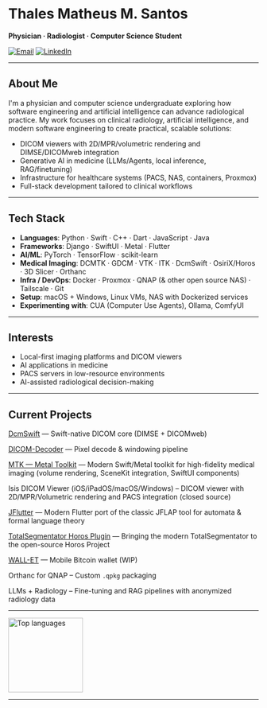 # Thales Matheus M. Santos

**Physician · Radiologist · Computer Science Student**

[![Email](https://img.shields.io/badge/Email-thalesmmsradio%40gmail.com-red?logo=gmail&logoColor=white)](mailto:thalesmmsradio@gmail.com)
[![LinkedIn](https://img.shields.io/badge/LinkedIn-Thales%20Matheus-blue?logo=linkedin&logoColor=white)](https://www.linkedin.com/in/thales-matheus-m-santos-974314287/)

---

## About Me

I'm a physician and computer science undergraduate exploring how software engineering and artificial intelligence can advance radiological practice.
My work focuses on clinical radiology, artificial intelligence, and modern software engineering to create practical, scalable solutions:

- DICOM viewers with 2D/MPR/volumetric rendering and DIMSE/DICOMweb integration
- Generative AI in medicine (LLMs/Agents, local inference, RAG/finetuning)
- Infrastructure for healthcare systems (PACS, NAS, containers, Proxmox)
- Full-stack development tailored to clinical workflows

---

## Tech Stack

- **Languages**: Python · Swift · C++ · Dart · JavaScript · Java
- **Frameworks**: Django · SwiftUI · Metal · Flutter
- **AI/ML**: PyTorch · TensorFlow · scikit-learn
- **Medical Imaging**: DCMTK · GDCM · VTK · ITK · DcmSwift · OsiriX/Horos · 3D Slicer · Orthanc
- **Infra / DevOps**: Docker · Proxmox · QNAP (& other open source NAS) · Tailscale · Git  
- **Setup**: macOS + Windows, Linux VMs, NAS with Dockerized services
- **Experimenting with**: CUA (Computer Use Agents), Ollama, ComfyUI

---

## Interests

- Local-first imaging platforms and DICOM viewers
- AI applications in medicine
- PACS servers in low-resource environments
- AI-assisted radiological decision-making

---

## Current Projects

[DcmSwift](https://github.com/ThalesMMS/DcmSwift) — Swift-native DICOM core (DIMSE + DICOMweb)

[DICOM-Decoder](https://github.com/ThalesMMS/DICOM-Decoder) — Pixel decode & windowing pipeline

[MTK — Metal Toolkit](https://github.com/ThalesMMS/MTK) — Modern Swift/Metal toolkit for high-fidelity medical imaging (volume rendering, SceneKit integration, SwiftUI components)

Isis DICOM Viewer (iOS/iPadOS/macOS/Windows) – DICOM viewer with 2D/MPR/Volumetric rendering and PACS integration (closed source)

[JFlutter](https://github.com/ThalesMMS/JFlutter) — Modern Flutter port of the classic JFLAP tool for automata & formal language theory

[TotalSegmentator Horos Plugin](https://github.com/ThalesMMS/TotalSegmentator-Horos-Plugin) — Bringing the modern TotalSegmentator to the open-source Horos Project

[WALL-ET](https://github.com/ThalesMMS/WALL-ET) — Mobile Bitcoin wallet (WIP)

Orthanc for QNAP – Custom `.qpkg` packaging

LLMs + Radiology – Fine-tuning and RAG pipelines with anonymized radiology data

---

<div align="left" style="display:flex; justify-content:left; gap:10px;">
  <img style="height:150px;" src="https://github-readme-stats.vercel.app/api/top-langs/?username=ThalesMMS&layout=compact&theme=tokyonight&card_width=300" alt="Top languages" /> </div>

---

